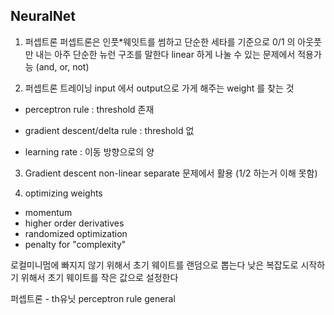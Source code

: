 ## NeuralNet

1. 퍼셉트론
퍼셉트론은 인풋*웨잇트를 썸하고
단순한 세타를 기준으로 0/1 의 아웃풋만 내는 아주 단순한 뉴런 구조를 말한다
linear 하게 나눌 수 있는 문제에서 적용가능  (and, or, not)

2. 퍼셉트론 트레이닝
input 에서 output으로 가게 해주는 weight 를 찾는 것 
- perceptron rule : threshold 존재
- gradient descent/delta rule : threshold 없

- learning rate : 이동 방향으로의 양 

3. Gradient descent
non-linear separate 문제에서 활용
(1/2 하는거 이해 못함)

4. optimizing weights
- momentum
- higher order derivatives
- randomized optimization
- penalty for "complexity"

로컬미니멈에 빠지지 않기 위해서 초기 웨이트를 랜덤으로 뽑는다
낮은 복잡도로 시작하기 위해서 초기 웨이트를 작은 값으로 설정한다

퍼셉트론 - th유닛
perceptron rule
general